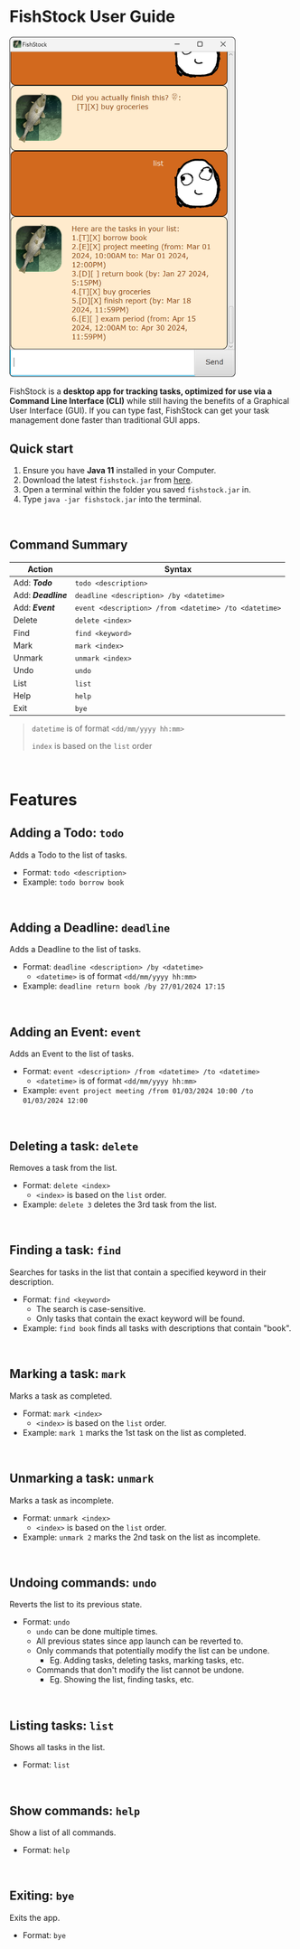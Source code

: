 # FishStock User Guide

<img src="Ui.png" width="400">

FishStock is a **desktop app for tracking tasks, optimized for use via a Command Line Interface (CLI)** while still having
the benefits of a Graphical User Interface (GUI). If you can type fast, FishStock can get your task management done faster
than traditional GUI apps.

## Quick start
1. Ensure you have **Java 11** installed in your Computer.
2. Download the latest `fishstock.jar` from [here](https://github.com/bryanyee33/ip/releases).
3. Open a terminal within the folder you saved `fishstock.jar` in.
4. Type `java -jar fishstock.jar` into the terminal.
<p>&nbsp;</p>

## Command Summary

| Action | Syntax |
| -- | -- |
| Add: ***Todo*** | `todo <description>` |
| Add: ***Deadline*** | `deadline <description> /by <datetime>` |
| Add: ***Event*** | `event <description> /from <datetime> /to <datetime>` |
| Delete | `delete <index>` |
| Find | `find <keyword>` |
| Mark | `mark <index>` |
| Unmark | `unmark <index>` |
| Undo | `undo` |
| List | `list` |
| Help | `help` |
| Exit | `bye` |

> `datetime` is of format `<dd/mm/yyyy hh:mm>`
> 
> `index` is based on the `list` order
<p>&nbsp;</p>

# Features
## Adding a Todo: `todo`
Adds a Todo to the list of tasks.

- Format: `todo <description>`
- Example: `todo borrow book`
<p>&nbsp;</p>

## Adding a Deadline: `deadline`
Adds a Deadline to the list of tasks.

- Format: `deadline <description> /by <datetime>`
  - `<datetime>` is of format `<dd/mm/yyyy hh:mm>`
- Example: `deadline return book /by 27/01/2024 17:15`
<p>&nbsp;</p>

## Adding an Event: `event`
Adds an Event to the list of tasks.

- Format: `event <description> /from <datetime> /to <datetime>`
  - `<datetime>` is of format `<dd/mm/yyyy hh:mm>`
- Example: `event project meeting /from 01/03/2024 10:00 /to 01/03/2024 12:00`
<p>&nbsp;</p>

## Deleting a task: `delete`
Removes a task from the list.

- Format: `delete <index>`
  - `<index>` is based on the `list` order.
- Example: `delete 3` deletes the 3rd task from the list.  
  
<p>&nbsp;</p>

## Finding a task: `find`
Searches for tasks in the list that contain a specified keyword in their description.

- Format: `find <keyword>`
  - The search is case-sensitive.
  - Only tasks that contain the exact keyword will be found.
- Example: `find book` finds all tasks with descriptions that contain "book".
<p>&nbsp;</p>

## Marking a task: `mark`
Marks a task as completed.

- Format: `mark <index>`
  - `<index>` is based on the `list` order.
- Example: `mark 1` marks the 1st task on the list as completed.
<p>&nbsp;</p>

## Unmarking a task: `unmark`
Marks a task as incomplete.

- Format: `unmark <index>`
  - `<index>` is based on the `list` order.
- Example: `unmark 2` marks the 2nd task on the list as incomplete.
<p>&nbsp;</p>

## Undoing commands: `undo`
Reverts the list to its previous state.

- Format: `undo`
  - `undo` can be done multiple times.
  - All previous states since app launch can be reverted to.
  - Only commands that potentially modify the list can be undone.
    - Eg. Adding tasks, deleting tasks, marking tasks, etc.
  - Commands that don't modify the list cannot be undone.
    - Eg. Showing the list, finding tasks, etc.
<p>&nbsp;</p>

## Listing tasks: `list`
Shows all tasks in the list.

- Format: `list`
<p>&nbsp;</p>

## Show commands: `help`
Show a list of all commands.

- Format: `help`
<p>&nbsp;</p>

## Exiting: `bye`
Exits the app.

- Format: `bye`
<p>&nbsp;</p>

